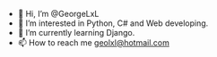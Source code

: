 - 👋 Hi, I’m @GeorgeLxL
- 👀 I’m interested in Python, C# and Web developing.
- 🌱 I’m currently learning Django.
- 📫 How to reach me geolxl@hotmail.com

<!---
GeorgeLxL/GeorgeLxL is a ✨ special ✨ repository because its `README.md` (this file) appears on your GitHub profile.
You can click the Preview link to take a look at your changes.
--->
